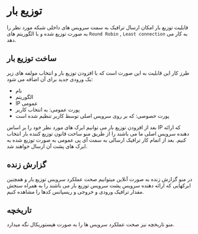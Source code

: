 # توزیع بار

قابلیت توزیع بار امکان ارسال ترافیک به سمت سرویس های داخلی شبکه مورد نظر را به صورت توزیع شده و با الگوریتم های `Round Robin` , `Least connection` به کار می دهد.

<DarkModeImage
  dark-src="/images/guides/fa/dark/networks/add-loadbalance.png"
  light-src="/images/guides/fa/light/networks/add-loadbalance.png"
  alt="Registration image"
/>

## ساخت توزیع بار
طرز کار این قابلیت به این صورت است که با افزودن توزیع بار و انتخاب مولفه های زیر یک ورودی جدید برای آن اضافه می شود:
- نام
- الگوریتم
- IP عمومی
- پورت عمومی:  به انتخاب کاربر
- پورت خصوصی:  که بر روی سرویس اصلی توسط کاربر تنظیم شده است

<DarkModeImage
  dark-src="/images/guides/fa/dark/networks/loadbalance-entry.png"
  light-src="/images/guides/fa/light/networks/loadbalance-entry.png"
  alt="Registration image"
/>

بعد از افزودن توزیع بار می توانیم ابرک های مورد نظر خود را بر اساس IP که ارائه دهنده سرویس اصلی ما می باشند را از طریق منو ساخت قانون توزیع کننده بار انتخاب کنیم.
بعد از اتمام کار ترافیک ارسالی به سمت آی پی عمومی به صورت توزیع شده به ابرک های پشت آن ارسال خواهند شد.

<!-- todo : also we can explain about rules of load-balance  -->

## گزارش زنده
در منو گزارش زنده به صورت آنلاین میتوانیم صحت عملکرد سرویس توزیع بار و همچنین ابرکهایی که ارائه دهنده سرویس پشت سرویس توزیع بار می باشند را به همراه سنجش مقدار ترافیک ورودی و خروجی و ریسپانس کدها را مشاهده کنیم.

## تاریخچه
منو تاریخچه نیز صحت عملکرد سرویس ها را به صورت هیستوریکال نگه میدارد.
